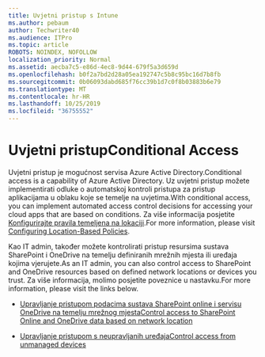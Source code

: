```yaml
---
title: Uvjetni pristup s Intune
ms.author: pebaum
author: Techwriter40
ms.audience: ITPro
ms.topic: article
ROBOTS: NOINDEX, NOFOLLOW
localization_priority: Normal
ms.assetid: aecba7c5-e86d-4ec8-9d44-679f5a3d659d
ms.openlocfilehash: b0f2a7bd2d28a05ea192747c5b8c95bc16d7b8fb
ms.sourcegitcommit: 0b06093dabd685f76cc39b1d7c0f8b03883b6e79
ms.translationtype: MT
ms.contentlocale: hr-HR
ms.lasthandoff: 10/25/2019
ms.locfileid: "36755552"
---
```

# <a name="conditional-access"></a><span data-ttu-id="08207-102">Uvjetni pristup</span><span class="sxs-lookup"><span data-stu-id="08207-102">Conditional Access</span></span>

<span data-ttu-id="08207-103">Uvjetni pristup je mogućnost servisa Azure Active Directory.</span><span class="sxs-lookup"><span data-stu-id="08207-103">Conditional access is a capability of Azure Active Directory.</span></span> <span data-ttu-id="08207-104">Uz uvjetni pristup možete implementirati odluke o automatskoj kontroli pristupa za pristup aplikacijama u oblaku koje se temelje na uvjetima.</span><span class="sxs-lookup"><span data-stu-id="08207-104">With conditional access, you can implement automated access control decisions for accessing your cloud apps that are based on conditions.</span></span> <span data-ttu-id="08207-105">Za više informacija posjetite [Konfigurirajte pravila temeljena na lokaciji](https://docs.microsoft.com/azure/active-directory/conditional-access/overview).</span><span class="sxs-lookup"><span data-stu-id="08207-105">For more information, please visit [Configuring Location-Based Policies](https://docs.microsoft.com/azure/active-directory/conditional-access/overview).</span></span>

<span data-ttu-id="08207-106">Kao IT admin, također možete kontrolirati pristup resursima sustava SharePoint i OneDrive na temelju definiranih mrežnih mjesta ili uređaja kojima vjerujete.</span><span class="sxs-lookup"><span data-stu-id="08207-106">As an IT admin, you can also control access to SharePoint and OneDrive resources based on defined network locations or devices you trust.</span></span> <span data-ttu-id="08207-107">Za više informacija, molimo posjetite poveznice u nastavku.</span><span class="sxs-lookup"><span data-stu-id="08207-107">For more information, please visit the links below.</span></span>

- [<span data-ttu-id="08207-108">Upravljanje pristupom podacima sustava SharePoint online i servisu OneDrive na temelju mrežnog mjesta</span><span class="sxs-lookup"><span data-stu-id="08207-108">Control access to SharePoint Online and OneDrive data based on network location</span></span>](https://docs.microsoft.com/sharepoint/control-access-based-on-network-location)

- [<span data-ttu-id="08207-109">Upravljanje pristupom s neupravljanih uređaja</span><span class="sxs-lookup"><span data-stu-id="08207-109">Control access from unmanaged devices</span></span>](https://docs.microsoft.com/sharepoint/control-access-from-unmanaged-devices)

